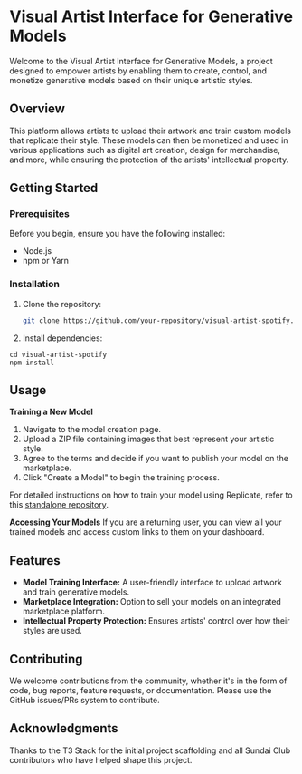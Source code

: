 # Visual Artist Interface for Generative Models

Welcome to the Visual Artist Interface for Generative Models, a project designed to empower artists by enabling them to create, control, and monetize generative models based on their unique artistic styles.

## Overview

This platform allows artists to upload their artwork and train custom models that replicate their style. These models can then be monetized and used in various applications such as digital art creation, design for merchandise, and more, while ensuring the protection of the artists' intellectual property.

## Getting Started

### Prerequisites

Before you begin, ensure you have the following installed:
- Node.js
- npm or Yarn

### Installation

1. Clone the repository:
   ```bash
   git clone https://github.com/your-repository/visual-artist-spotify.git
    ```
2. Install dependencies:
  ```
  cd visual-artist-spotify
  npm install
  ```
## Usage
**Training a New Model**
1. Navigate to the model creation page.
2. Upload a ZIP file containing images that best represent your artistic style.
3. Agree to the terms and decide if you want to publish your model on the marketplace.
4. Click "Create a Model" to begin the training process.
   
For detailed instructions on how to train your model using Replicate, refer to this [standalone repository](https://github.com/sundai-club/fine_tuned_sd2_art_hack).

**Accessing Your Models**
If you are a returning user, you can view all your trained models and access custom links to them on your dashboard.

## Features
- **Model Training Interface:** A user-friendly interface to upload artwork and train generative models.
- **Marketplace Integration:** Option to sell your models on an integrated marketplace platform.
- **Intellectual Property Protection:** Ensures artists' control over how their styles are used.

## Contributing
We welcome contributions from the community, whether it's in the form of code, bug reports, feature requests, or documentation. Please use the GitHub issues/PRs system to contribute.

## Acknowledgments
Thanks to the T3 Stack for the initial project scaffolding and all Sundai Club contributors who have helped shape this project.

